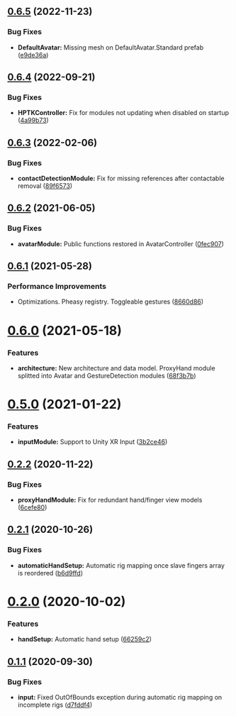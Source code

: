 ## [0.6.5](https://github.com/jorgejgnz/HPTK/compare/v0.6.4...v0.6.5) (2022-11-23)


### Bug Fixes

* **DefaultAvatar:** Missing mesh on DefaultAvatar.Standard prefab ([e9de36a](https://github.com/jorgejgnz/HPTK/commit/e9de36af07dc647041117764bfb02662f536059f))

## [0.6.4](https://github.com/jorgejgnz/HPTK/compare/v0.6.3...v0.6.4) (2022-09-21)


### Bug Fixes

* **HPTKController:** Fix for modules not updating when disabled on startup ([4a99b73](https://github.com/jorgejgnz/HPTK/commit/4a99b7366e991df17330460fe920cc2c6b090993))

## [0.6.3](https://github.com/jorgejgnz/HPTK/compare/v0.6.2...v0.6.3) (2022-02-06)


### Bug Fixes

* **contactDetectionModule:** Fix for missing references after contactable removal ([89f6573](https://github.com/jorgejgnz/HPTK/commit/89f6573285b139d7259e4266a063b5716374bb4a))

## [0.6.2](https://github.com/jorgejgnz/HPTK/compare/v0.6.1...v0.6.2) (2021-06-05)


### Bug Fixes

* **avatarModule:** Public functions restored in AvatarController ([0fec907](https://github.com/jorgejgnz/HPTK/commit/0fec907a212c9f49fb1ee651ba1274b725e6c6ed))

## [0.6.1](https://github.com/jorgejgnz/HPTK/compare/v0.6.0...v0.6.1) (2021-05-28)


### Performance Improvements

* Optimizations. Pheasy registry. Toggleable gestures ([8660d86](https://github.com/jorgejgnz/HPTK/commit/8660d869bf385fb5bc574ed3b522ef64b3768857))

# [0.6.0](https://github.com/jorgejgnz/HPTK/compare/v0.5.0...v0.6.0) (2021-05-18)


### Features

* **architecture:** New architecture and data model. ProxyHand module splitted into Avatar and GestureDetection modules ([68f3b7b](https://github.com/jorgejgnz/HPTK/commit/68f3b7b850c9f302ce541a6e5c24e628b2111401))

# [0.5.0](https://github.com/jorgejgnz/HPTK/compare/v0.4.0...v0.5.0) (2021-01-22)


### Features

* **inputModule:** Support to Unity XR Input ([3b2ce46](https://github.com/jorgejgnz/HPTK/commit/3b2ce46b12392ae6eab993da280cbec272805b9a))

## [0.2.2](https://github.com/jorgejgnz/HPTK/compare/v0.2.1...v0.2.2) (2020-11-22)


### Bug Fixes

* **proxyHandModule:** Fix for redundant hand/finger view models ([6cefe80](https://github.com/jorgejgnz/HPTK/commit/6cefe80918df78171767957fcce0db5cb6139ab5))

## [0.2.1](https://github.com/jorgejgnz/HPTK/compare/v0.2.0...v0.2.1) (2020-10-26)


### Bug Fixes

* **automaticHandSetup:** Automatic rig mapping once slave fingers array is reordered ([b6d9ffd](https://github.com/jorgejgnz/HPTK/commit/b6d9ffdc25ba1c49a182dc94f4a86302d379d194))

# [0.2.0](https://github.com/jorgejgnz/HPTK/compare/v0.1.1...v0.2.0) (2020-10-02)


### Features

* **handSetup:** Automatic hand setup ([66259c2](https://github.com/jorgejgnz/HPTK/commit/66259c233ebfc7f79d4d23715e94724b38614444))

## [0.1.1](https://github.com/jorgejgnz/HPTK/compare/v0.1.0...v0.1.1) (2020-09-30)


### Bug Fixes

* **input:** Fixed OutOfBounds exception during automatic rig mapping on incomplete rigs ([d7fddf4](https://github.com/jorgejgnz/HPTK/commit/d7fddf40fc946dc172510d9bae0898d3b9ad01f9))
